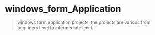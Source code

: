 # windows_form_Application
>windows form application projects.
>the projects are various from beginners level to intermediate level.
